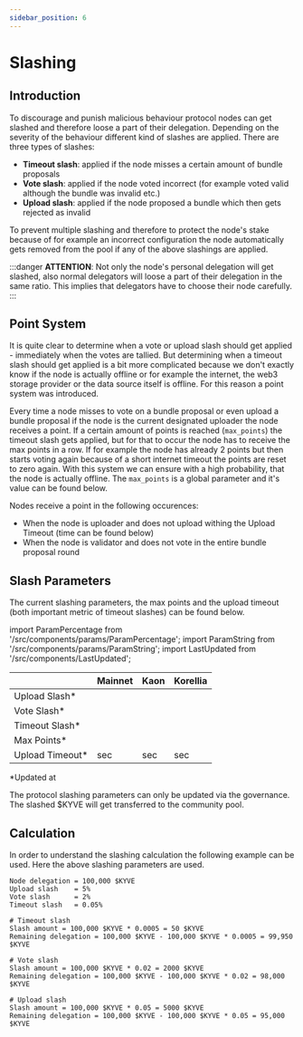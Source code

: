 ```yaml
---
sidebar_position: 6
---
```


# Slashing

## Introduction

To discourage and punish malicious behaviour protocol nodes can get slashed and therefore loose a part of their
delegation.
Depending on the severity of the behaviour different kind of slashes are applied. There are three types of slashes:

- **Timeout slash**: applied if the node misses a certain amount of bundle proposals
- **Vote slash**: applied if the node voted incorrect (for example voted valid although the bundle was invalid
  etc.)
- **Upload slash**: applied if the node proposed a bundle which then gets rejected as invalid

To prevent multiple slashing and therefore to protect the node's stake because of for example an incorrect configuration
the node automatically
gets removed from the pool if any of the above slashings are applied.

:::danger
**ATTENTION**: Not only the node's personal delegation will get slashed, also normal delegators will loose a part of
their delegation in the same ratio. This implies that delegators have to choose their node carefully.
:::

## Point System

It is quite clear to determine when a vote or upload slash should get applied - immediately when the votes are tallied.
But determining when a timeout slash
should get applied is a bit more complicated because we don't exactly know if the node is actually offline or for
example the internet, the web3 storage provider
or the data source itself is offline. For this reason a point system was introduced.

Every time a node misses to vote on a bundle proposal or even upload a bundle proposal
if the node is the current designated uploader the node receives a point. If a certain amount of points is
reached (`max_points`) the timeout slash gets applied, but for that to occur
the node has to receive the max points in a row. If for example the node has already 2 points but then starts voting
again because of a short internet timeout the points
are reset to zero again. With this system we can ensure with a high probability, that the node is actually offline.
The `max_points` is a global parameter and it's value can be found below.

Nodes receive a point in the following occurences:

- When the node is uploader and does not upload withing the Upload Timeout (time can be found below)
- When the node is validator and does not vote in the entire bundle proposal round

## Slash Parameters

The current slashing parameters, the max points and the upload timeout (both important metric of timeout slashes) can be found below.

import ParamPercentage from '/src/components/params/ParamPercentage';
import ParamString from '/src/components/params/ParamString';
import LastUpdated from '/src/components/LastUpdated';

|                  | Mainnet                                                                      | Kaon                                                                         | Korellia                                                                         |
| ---------------- | ---------------------------------------------------------------------------- | ---------------------------------------------------------------------------- | -------------------------------------------------------------------------------- |
| Upload Slash\*   | <ParamPercentage network="kyve" module="delegation" param="upload_slash" />  | <ParamPercentage network="kaon" module="delegation" param="upload_slash" />  | <ParamPercentage network="korellia" module="delegation" param="upload_slash" />  |
| Vote Slash\*     | <ParamPercentage network="kyve" module="delegation" param="vote_slash" />    | <ParamPercentage network="kaon" module="delegation" param="vote_slash" />    | <ParamPercentage network="korellia" module="delegation" param="vote_slash" />    |
| Timeout Slash\*  | <ParamPercentage network="kyve" module="delegation" param="timeout_slash" /> | <ParamPercentage network="kaon" module="delegation" param="timeout_slash" /> | <ParamPercentage network="korellia" module="delegation" param="timeout_slash" /> |
| Max Points\*     | <ParamString network="kyve" module="bundles" param="max_points" />           | <ParamString network="kaon" module="bundles" param="max_points" />           | <ParamString network="korellia" module="bundles" param="max_points" />           |
| Upload Timeout\* | <ParamString network="kyve" module="bundles" param="upload_timeout" /> sec   | <ParamString network="kaon" module="bundles" param="upload_timeout" /> sec   | <ParamString network="korellia" module="bundles" param="upload_timeout" /> sec   |

\*Updated at **<LastUpdated />**

The protocol slashing parameters can only be updated via the governance. The slashed $KYVE will get transferred to the community pool.

## Calculation

In order to understand the slashing calculation the following example can be used. Here the above slashing parameters
are used.

```
Node delegation = 100,000 $KYVE
Upload slash    = 5%
Vote slash      = 2%
Timeout slash   = 0.05%

# Timeout slash
Slash amount = 100,000 $KYVE * 0.0005 = 50 $KYVE
Remaining delegation = 100,000 $KYVE - 100,000 $KYVE * 0.0005 = 99,950 $KYVE

# Vote slash
Slash amount = 100,000 $KYVE * 0.02 = 2000 $KYVE
Remaining delegation = 100,000 $KYVE - 100,000 $KYVE * 0.02 = 98,000 $KYVE

# Upload slash
Slash amount = 100,000 $KYVE * 0.05 = 5000 $KYVE
Remaining delegation = 100,000 $KYVE - 100,000 $KYVE * 0.05 = 95,000 $KYVE
```
